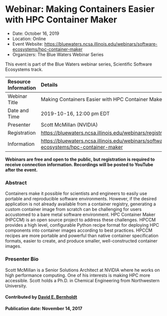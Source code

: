 # Webinar: Making Containers Easier with HPC Container Maker

- Date: October 16, 2019
- Location: Online
- Event Website: https://bluewaters.ncsa.illinois.edu/webinars/software-ecosystems/hpc-container-maker
- Organizers: The Blue Waters Webinar Series
			   
This event is part of the Blue Waters webinar series, Scientific Software Ecosystems track.

Resource Information | Details
:--- | :---			   
Webinar Title | Making Containers Easier with HPC Container Maker
Date and Time | 2019-10-16, 12:00 pm EDT
Presenter | Scott McMillan (NVIDIA)
Registration | 	<https://bluewaters.ncsa.illinois.edu/webinars/registration/mailchimp>
Information | <https://bluewaters.ncsa.illinois.edu/webinars/software-ecosystems/hpc-container-maker>

**Webinars are free and open to the public, but registration is required to receive connection information. Recordings will be posted to YouTube after the event.**

### Abstract
Containers make it possible for scientists and engineers to easily use portable and reproducible software environments. However, if the desired application is not already available from a container registry, generating a custom container image from scratch can be challenging for users accustomed to a bare metal software environment. HPC Container Maker (HPCCM) is an open source project to address these challenges. HPCCM provides a high level, configurable Python recipe format for deploying HPC components into container images according to best practices. HPCCM recipes are more portable and powerful than native container specification formats, easier to create, and produce smaller, well-constructed container images.

### Presenter Bio
Scott McMillan is a Senior Solutions Architect at NVIDIA where he works on high performance computing. One of his interests is making HPC more accessible. Scott holds a Ph.D. in Chemical Engineering from Northwestern University.

#### Contributed by [David E. Bernholdt](https://github.com/bernhold "David E. Bernholdt GitHub profile")

#### Publication date: November 14, 2017

<!---
Publish: yes
RSS update: 2019-10-13
Categories: development
Topics: release and deployment
Level: 2
Prerequisites: default
Aggregate: none
--->

